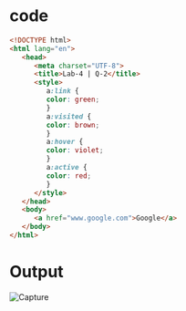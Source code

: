 # code

```html
<!DOCTYPE html> 
<html lang="en">
   <head>
      <meta charset="UTF-8">
      <title>Lab-4 | Q-2</title>
      <style> 
         a:link { 
         color: green; 
         } 
         a:visited { 
         color: brown; 
         } 
         a:hover { 
         color: violet; 
         } 
         a:active { 
         color: red; 
         } 
      </style>
   </head>
   <body> 
      <a href="www.google.com">Google</a> 
   </body>
</html>
```
# Output
![Capture](https://user-images.githubusercontent.com/89020930/159687260-b9aae5a3-3dea-40b3-8d6c-d0a289a7d574.PNG)
